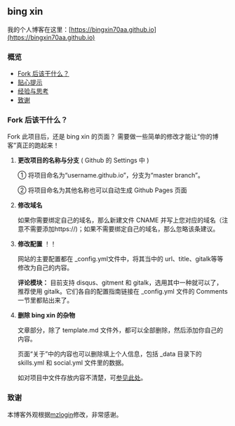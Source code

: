 
## bing xin
我的个人博客在这里：[https://bingxin70aa.github.io](https://bingxin70aa.github.io)

### 概览

<!-- vim-markdown-toc GFM -->

* [Fork 后该干什么？](#Fork-后该干什么？)
* [贴心提示](#贴心提示)
* [经验与思考](#经验与思考)
* [致谢](#致谢)

<!-- vim-markdown-toc GFM -->

### Fork 后该干什么？

Fork 此项目后，还是 bing xin 的页面？ 需要做一些简单的修改才能让“你的博客”真正的跑起来！


1. **更改项目的名称与分支** ( Github 的 Settings 中 )

    ① 将项目命名为“username.github.io”，分支为“master branch”。
    
    ② 将项目命名为其他名称也可以自动生成 Github Pages 页面
    
1. **修改域名**  

      如果你需要绑定自己的域名，那么新建文件 CNAME 并写上您对应的域名（注意不需要添加https://)；如果不需要绑定自己的域名，那么忽略该条建议。
    
1. **修改配置** ！！

      网站的主要配置都在 \_config.yml文件中，将其当中的 url、title、gitalk等等修改为自己的内容。  
      
    **评论模块：** 目前支持 disqus、gitment 和 gitalk，选用其中一种就可以了，推荐使用 gitalk。它们各自的配置指南链接在 \_config.yml 文件的 Comments 一节里都贴出来了。

1. **删除 bing xin 的杂物**
 
    文章部分，除了 template.md 文件外，都可以全部删除，然后添加你自己的内容。

    页面“关于”中的内容也可以删除填上个人信息，包括 \_data 目录下的 skills.yml 和 social.yml 文件里的数据。  

    如对项目中文件存放内容不清楚，可[参见此处](https://bingxin70aa.github.io//posts/rwd/web-jeklly.html)。
    
### 致谢
本博客外观根据[mzlogin](http://mazhuang.org)修改，非常感谢。

